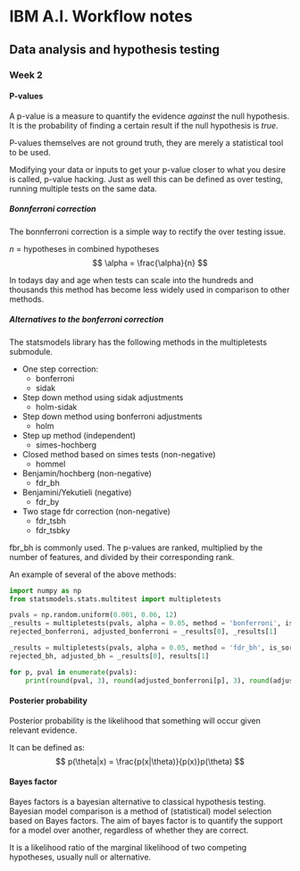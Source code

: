 
# IBM A.I. Workflow notes

## Data analysis and hypothesis testing

### Week 2

#### P-values
A p-value is a measure to quantify the evidence *against* the null hypothesis.
It is the probability of finding a certain result if the null hypothesis is *true*.

P-values themselves are not ground truth, they are merely a statistical tool to be used.

Modifying your data or inputs to get your p-value closer to what you desire is called, p-value hacking. Just as well this can be defined as over testing, running multiple tests on the same data.

##### Bonnferroni correction
The bonnferroni correction is a simple way to rectify the over testing issue.

$n$ = hypotheses in combined hypotheses
$$ \alpha = \frac{\alpha}{n} $$

In todays day and age when tests can scale into the hundreds and thousands this method has become less widely used in comparison to other methods.

##### Alternatives to the bonferroni correction
The statsmodels library has the following methods in the multipletests submodule.
* One step correction:
    * bonferroni
    * sidak
* Step down method using sidak adjustments
    * holm-sidak
* Step down method using bonferroni adjustments
    * holm
* Step up method (independent)
    * simes-hochberg
* Closed method based on simes tests (non-negative)
    * hommel
* Benjamin/hochberg (non-negative)
    * fdr_bh
* Benjamini/Yekutieli (negative)
    * fdr_by
* Two stage fdr correction (non-negative)
    * fdr_tsbh
    * fdr_tsbky

fbr_bh is commonly used. The p-values are ranked, multiplied by the number of features, and divided by their corresponding rank.

An example of several of the above methods:
```python
import numpy as np
from statsmodels.stats.multitest import multipletests

pvals = np.random.uniform(0.001, 0.06, 12)
_results = multipletests(pvals, alpha = 0.05, method = 'bonferroni', is_sorted = False, returnsorted = False)
rejected_bonferroni, adjusted_bonferroni = _results[0], _results[1]

_results = multipletests(pvals, alpha = 0.05, method = 'fdr_bh', is_sorted = False, returnsorted = False)
rejected_bh, adjusted_bh = _results[0], results[1]

for p, pval in enumerate(pvals):
    print(round(pval, 3), round(adjusted_bonferroni[p], 3), round(adjusted_bh[p], 3))
```

#### Posterier probability
Posterior probability is the likelihood that something will occur given relevant evidence.

It can be defined as:
$$
p(\theta|x) = \frac{p(x|\theta)}{p(x)}p(\theta)
$$

#### Bayes factor
Bayes factors is a bayesian alternative to classical hypothesis testing. Bayesian model comparison is a method of (statistical) model selection based on Bayes factors. The aim of bayes factor is to quantify the support for a model over another, regardless of whether they are correct.

It is a likelihood ratio of the marginal likelihood of two competing hypotheses, usually null or alternative.

